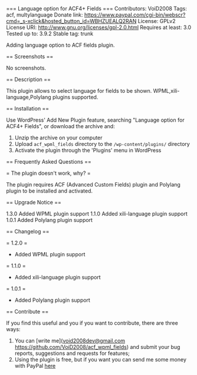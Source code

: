 === Language option for ACF4+ Fields ===
Contributors: VoiD2008
Tags: acf, multylanguage
Donate link: https://www.paypal.com/cgi-bin/webscr?cmd=_s-xclick&hosted_button_id=WBHZUEALQ2RAN
License: GPLv2
License URI: http://www.gnu.org/licenses/gpl-2.0.html
Requires at least: 3.0
Tested up to: 3.9.2
Stable tag: trunk

Adding language option to ACF fields plugin.

== Screenshots ==

No screenshots.

== Description ==

This plugin allows to select language for fields to be shown.
WPML,xili-language,Polylang plugins supported.

== Installation ==

Use WordPress' Add New Plugin feature, searching "Language option for ACF4+ Fields", or download the archive and:

1. Unzip the archive on your computer  
2. Upload `acf_wpml_fields` directory to the `/wp-content/plugins/` directory
3. Activate the plugin through the 'Plugins' menu in WordPress

== Frequently Asked Questions ==

= The plugin doesn't work, why? =

The plugin requires ACF (Advanced Custom Fields) plugin and Polylang plugin to be installed and activated.

== Upgrade Notice ==

1.3.0 Added WPML plugin support
1.1.0 Added xili-language plugin support
1.0.1 Added Polylang plugin support


== Changelog ==

= 1.2.0 = 
* Added WPML plugin support

= 1.1.0 = 
* Added xili-language plugin support

= 1.0.1 =
* Added Polylang plugin support

== Contribute ==

If you find this useful and you if you want to contribute, there are three ways:

   1. You can [write me](void2008dev@gmail.com https://github.com/VoiD2008/acf_wpml_fields) and submit your bug reports, suggestions and requests for features;
   2. Using the plugin is free, but if you want you can send me some money with PayPal [here](https://www.paypal.com/cgi-bin/webscr?cmd=_s-xclick&hosted_button_id=WBHZUEALQ2RAN)